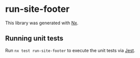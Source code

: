 # run-site-footer

This library was generated with [Nx](https://nx.dev).

## Running unit tests

Run `nx test run-site-footer` to execute the unit tests via [Jest](https://jestjs.io).
